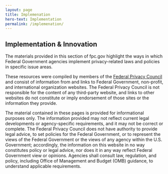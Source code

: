 ```yaml
---
layout: page
title: Implemenation
hero-text: Implementation
permalink: /implemenation/
---
```


## Implementation & Innovation

The materials provided in this section of fpc.gov highlight the ways in which Federal Government agencies implement privacy-related laws and policies in specific issue areas.

These resources were compiled by members of the <a href="{{ site.baseurl}}/federal-privacy-council/">Federal Privacy Council</a> and consist of information from and links to Federal Government, non-profit, and international organization websites. The Federal Privacy Council is not responsible for the content of any third-party website, and links to other websites do not constitute or imply endorsement of those sites or the information they provide.

The material contained in these pages is provided for informational purposes only. The information provided may not reflect current legal developments or agency-specific requirements, and it may not be correct or complete. The Federal Privacy Council does not have authority to provide legal advice, to set policies for the Federal Government, or to represent the views of the Federal Government or the views of any agency within the U.S. Government; accordingly, the information on this website in no way constitutes policy or legal advice, nor does it in any way reflect Federal Government view or opinions. Agencies shall consult law, regulation, and policy, including Office of Management and Budget (OMB) guidance, to understand applicable requirements.


